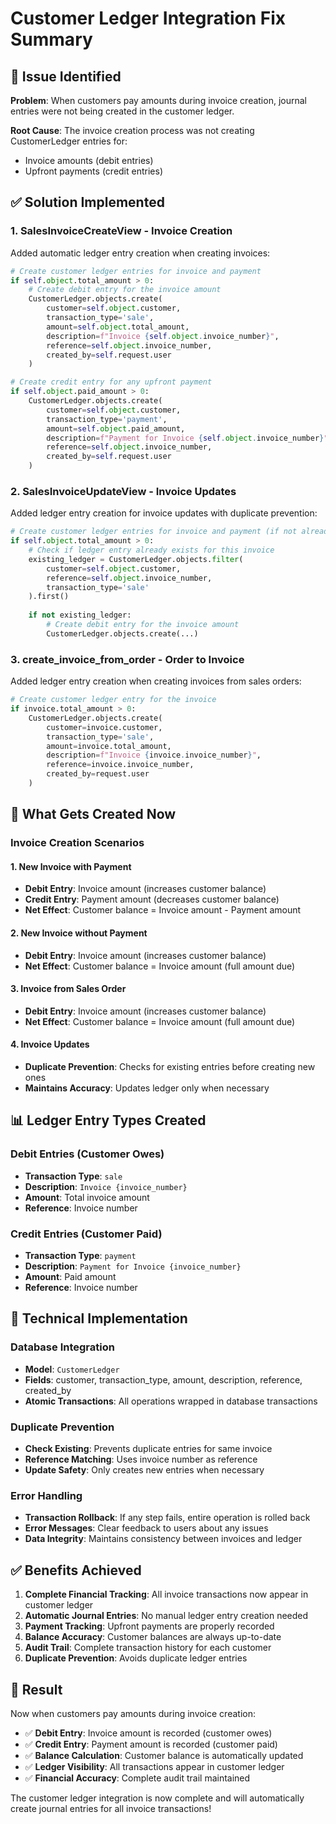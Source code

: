 # Customer Ledger Integration Fix Summary

## 🐛 **Issue Identified**
**Problem**: When customers pay amounts during invoice creation, journal entries were not being created in the customer ledger.

**Root Cause**: The invoice creation process was not creating CustomerLedger entries for:
- Invoice amounts (debit entries)
- Upfront payments (credit entries)

## ✅ **Solution Implemented**

### **1. SalesInvoiceCreateView - Invoice Creation**
Added automatic ledger entry creation when creating invoices:

```python
# Create customer ledger entries for invoice and payment
if self.object.total_amount > 0:
    # Create debit entry for the invoice amount
    CustomerLedger.objects.create(
        customer=self.object.customer,
        transaction_type='sale',
        amount=self.object.total_amount,
        description=f"Invoice {self.object.invoice_number}",
        reference=self.object.invoice_number,
        created_by=self.request.user
    )

# Create credit entry for any upfront payment
if self.object.paid_amount > 0:
    CustomerLedger.objects.create(
        customer=self.object.customer,
        transaction_type='payment',
        amount=self.object.paid_amount,
        description=f"Payment for Invoice {self.object.invoice_number}",
        reference=self.object.invoice_number,
        created_by=self.request.user
    )
```

### **2. SalesInvoiceUpdateView - Invoice Updates**
Added ledger entry creation for invoice updates with duplicate prevention:

```python
# Create customer ledger entries for invoice and payment (if not already exists)
if self.object.total_amount > 0:
    # Check if ledger entry already exists for this invoice
    existing_ledger = CustomerLedger.objects.filter(
        customer=self.object.customer,
        reference=self.object.invoice_number,
        transaction_type='sale'
    ).first()
    
    if not existing_ledger:
        # Create debit entry for the invoice amount
        CustomerLedger.objects.create(...)
```

### **3. create_invoice_from_order - Order to Invoice**
Added ledger entry creation when creating invoices from sales orders:

```python
# Create customer ledger entry for the invoice
if invoice.total_amount > 0:
    CustomerLedger.objects.create(
        customer=invoice.customer,
        transaction_type='sale',
        amount=invoice.total_amount,
        description=f"Invoice {invoice.invoice_number}",
        reference=invoice.invoice_number,
        created_by=request.user
    )
```

## 🎯 **What Gets Created Now**

### **Invoice Creation Scenarios**

#### **1. New Invoice with Payment**
- **Debit Entry**: Invoice amount (increases customer balance)
- **Credit Entry**: Payment amount (decreases customer balance)
- **Net Effect**: Customer balance = Invoice amount - Payment amount

#### **2. New Invoice without Payment**
- **Debit Entry**: Invoice amount (increases customer balance)
- **Net Effect**: Customer balance = Invoice amount (full amount due)

#### **3. Invoice from Sales Order**
- **Debit Entry**: Invoice amount (increases customer balance)
- **Net Effect**: Customer balance = Invoice amount (full amount due)

#### **4. Invoice Updates**
- **Duplicate Prevention**: Checks for existing entries before creating new ones
- **Maintains Accuracy**: Updates ledger only when necessary

## 📊 **Ledger Entry Types Created**

### **Debit Entries (Customer Owes)**
- **Transaction Type**: `sale`
- **Description**: `Invoice {invoice_number}`
- **Amount**: Total invoice amount
- **Reference**: Invoice number

### **Credit Entries (Customer Paid)**
- **Transaction Type**: `payment`
- **Description**: `Payment for Invoice {invoice_number}`
- **Amount**: Paid amount
- **Reference**: Invoice number

## 🔧 **Technical Implementation**

### **Database Integration**
- **Model**: `CustomerLedger`
- **Fields**: customer, transaction_type, amount, description, reference, created_by
- **Atomic Transactions**: All operations wrapped in database transactions

### **Duplicate Prevention**
- **Check Existing**: Prevents duplicate entries for same invoice
- **Reference Matching**: Uses invoice number as reference
- **Update Safety**: Only creates new entries when necessary

### **Error Handling**
- **Transaction Rollback**: If any step fails, entire operation is rolled back
- **Error Messages**: Clear feedback to users about any issues
- **Data Integrity**: Maintains consistency between invoices and ledger

## ✅ **Benefits Achieved**

1. **Complete Financial Tracking**: All invoice transactions now appear in customer ledger
2. **Automatic Journal Entries**: No manual ledger entry creation needed
3. **Payment Tracking**: Upfront payments are properly recorded
4. **Balance Accuracy**: Customer balances are always up-to-date
5. **Audit Trail**: Complete transaction history for each customer
6. **Duplicate Prevention**: Avoids duplicate ledger entries

## 🎉 **Result**

Now when customers pay amounts during invoice creation:
- ✅ **Debit Entry**: Invoice amount is recorded (customer owes)
- ✅ **Credit Entry**: Payment amount is recorded (customer paid)
- ✅ **Balance Calculation**: Customer balance is automatically updated
- ✅ **Ledger Visibility**: All transactions appear in customer ledger
- ✅ **Financial Accuracy**: Complete audit trail maintained

The customer ledger integration is now complete and will automatically create journal entries for all invoice transactions!
